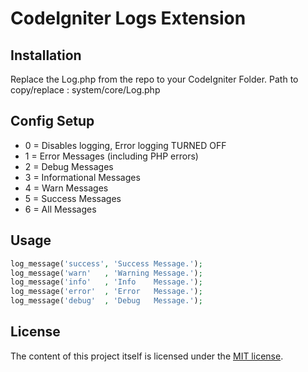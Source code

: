 # CodeIgniter Logs Extension

Installation
------------

Replace the Log.php from the repo to your CodeIgniter Folder.
Path to copy/replace : system/core/Log.php


Config Setup
------------

* 0 = Disables logging, Error logging TURNED OFF
* 1 = Error Messages (including PHP errors)
* 2 = Debug Messages
* 3 = Informational Messages
* 4 = Warn Messages
* 5 = Success Messages
* 6 = All Messages


Usage
-------

```php
log_message('success', 'Success Message.');
log_message('warn'   , 'Warning Message.');
log_message('info'   , 'Info    Message.');
log_message('error'  , 'Error   Message.');
log_message('debug'  , 'Debug   Message.');
```

## License

The content of this project itself is licensed under the [MIT license](http://opensource.org/licenses/mit-license.php).
